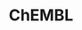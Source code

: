 ---
layout: default
bigquery: https://console.cloud.google.com/bigquery?p=patents-public-data&d=ebi_chembl&page=dataset
citation: '"The ChEMBL database in 2017." Anna Gaulton, Anne Hersey, Michał Nowotka,
  A Patrícia Bento, Jon Chambers, David Mendez, Prudence Mutowo, Francis Atkinson,
  Louisa J Bellis, Elena Cibrián-Uhalte, Mark Davies, Nathan Dedman, Anneli Karlsson,
  María Paula Magariños, John P Overington, George Papadatos, Ines Smit, Andrew R
  Leach Nucleic acids Research (2017) 45 (Database Issue), D945-D954'
contributors: European Bioinformatics Institute
cost: None
description: ChEMBL Data is a manually curated database of small molecules used in
  drug discovery, including information about existing patented drugs.
documentation: 'schema: https://www.ebi.ac.uk/chembl/db_schema


  '
last_edit: 04/11/2022, 16:40:06
location: https://console.cloud.google.com/marketplace/product/google_patents_public_datasets/chembl
maintained_by: EMBL-EBI, an outstation of European Molecular Biology Laboratory
related_publications: '

  ChEMBL: towards direct deposition of bioassay data.


  Mendez D, Gaulton A, Bento AP, Chambers J, De Veij M, Félix E, Magariños MP, Mosquera
  JF, Mutowo P, Nowotka M, Gordillo-Marañón M, Hunter F, Junco L, Mugumbate G, Rodriguez-Lopez
  M, Atkinson F, Bosc N, Radoux CJ, Segura-Cabrera A, Hersey A, Leach AR.


  — Nucleic Acids Res. 2019; 47(D1):D930-D940. doi: 10.1093/nar/gky1075

  '
schema_fields:
- acd_most_bpka
- chirality
- year
- parameter_type
- dosed_ingredient
- actsm_id
- assay_organism
- active_molregno
- src_compound_id
- uo_units
- tbl
- ddd_comment
- strength
- indref_id
- title
- major_class
- irac_code
- natural_product
- cellosaurus_id
- patent_expire_date
- tid_fixed
- binding_site_comment
- standard_inchi
- inorganic_flag
- num_lipinski_ro5_violations
- parameter_value
- mechanism_of_action
- uberon_id
- direct_interaction
- patent_id
- ridx
- molregno
- metref_id
- standard_units
- standard_inchi_key
- withdrawn_class
- frac_code
- assay_subcellular_fraction
- mol_frac_id
- site_residues
- priority
- usan_stem
- l6
- withdrawn_reason
- black_box_warning
- warnref_id
- standard_text_value
- cx_logd
- protein_class_desc
- targcomp_id
- updated_by
- cell_ontology_id
- canonical_smiles
- activity_count
- trade_name
- warning_year
- ingredient
- creation_date
- orig_description
- level1
- country
- hrac_class_id
- src_assay_id
- acd_most_apka
- warning_country
- acd_logd
- met_comment
- ref_id
- published_type
- doc_type
- stat
- assay_param_id
- first_page
- annotation
- level3_description
- bao_format
- definition
- acd_logp
- warning_id
- normal_range_max
- mec_id
- patent_use_code
- mw_monoisotopic
- target_desc
- assay_type
- cell_description
- assay_id
- subgroup
- source
- compd_id
- assay_category
- parent_go_id
- first_approval
- comp_go_id
- text_value
- ref_type
- selectivity_comment
- level1_description
- full_molformula
- cidx
- relation
- who_name
- assay_test_type
- submission_date
- polymer_flag
- le
- component_type
- hba
- confidence
- type
- entity_id
- prodrug
- drug_substance_flag
- version
- protein_class_synonym
- as_id
- cpd_str_alert_id
- clo_id
- molecular_species
- domain_description
- topical
- cell_name
- cell_id
- mesh_id
- syn_type
- description
- max_phase
- therapeutic_flag
- drug_record_id
- downgraded
- efo_id
- sequence_md5sum
- max_phase_for_ind
- bto_id
- start_position
- publication_number
- class_level
- availability_type
- qed_weighted
- level4
- molfile
- mesh_heading
- organism
- compound_key
- rtb
- activity_comment
- active_ingredient
- who_extra
- standard_upper_value
- issue
- alogp
- status
- stem
- level2
- parent_type
- route
- assay_strain
- comments
- drug_product_flag
- sitecomp_id
- assay_source
- result_flag
- disease_efficacy
- chembl_id
- prod_pat_id
- molecular_mechanism
- full_mwt
- set_name
- warning_type
- volume
- ref_url
- l2
- research_stem
- frac_class_id
- idx
- relationship
- updated_on
- company
- class_type
- protein_class_id
- prediction_method
- indication_class
- enzyme_tid
- ddd_units
- caloha_id
- comp_class_id
- related_tid
- homologue
- cx_logp
- parenteral
- substrate_record_id
- l4
- aspect
- l1
- parent_id
- last_page
- delist_flag
- abstract
- bao_endpoint
- level2_description
- mol_atc_id
- level5
- targrel_id
- mc_organism
- domain_type
- src_id
- db_version
- ad_type
- isoform
- published_relation
- mutation
- patent_no
- assay_tax_id
- rgid
- journal
- tax_id
- withdrawn_year
- standard_relation
- l8
- published_value
- mc_target_name
- cx_most_apka
- standard_flag
- smid
- value
- cell_source_tissue
- product_id
- psa
- component_id
- warning_class
- confidence_score
- assay_tissue
- withdrawn_flag
- job_id
- path
- ro3_pass
- published_units
- short_name
- potential_duplicate
- drugind_id
- synonyms
- curation_comment
- atc_code
- curated_by
- formulation_id
- assay_desc
- domain_id
- num_alerts
- warning_description
- pathway_id
- accession
- name
- dosage_form
- predbind_id
- lle
- enzyme_name
- smarts
- aidx
- innovator_company
- record_id
- hbd
- hbd_lipinski
- upper_value
- pubmed_id
- bei
- pref_name
- pchembl_value
- cell_source_organism
- mw_freebase
- doi
- efo_term
- doc_id
- toid
- standard_type
- stem_class
- ass_cls_map_id
- assay_class_id
- co_stem_id
- component_synonym
- helm_notation
- relationship_desc
- tid
- target_mapping
- l7
- met_id
- go_id
- ddd_value
- db_source
- activity_id
- source_domain_id
- authors
- alert_name
- last_active
- target_type
- alert_id
- l5
- structure_type
- units
- alert_set_id
- hba_lipinski
- mechanism_comment
- normal_range_min
- l3
- ap_id
- entity_type
- molsyn_id
- data_validity_comment
- cell_source_tax_id
- ddd_id
- src_short_name
- oc_id
- mc_target_accession
- standard_value
- site_id
- first_in_class
- mc_tax_id
- protclasssyn_id
- domain_name
- qudt_units
- num_ro5_violations
- bao_id
- log_id
- action_type
- assay_cell_type
- cx_most_bpka
- res_stem_id
- std_act_id
- species_group_flag
- label
- usan_year
- src_description
- compound_name
- applicant_full_name
- mc_target_type
- cl_lincs_id
- compsyn_id
- irac_class_id
- level3
- molecule_type
- met_conversion
- relationship_type
- oral
- aromatic_rings
- site_name
- mol_irac_id
- end_position
- previous_company
- variant_id
- tissue_id
- heavy_atoms
- usan_stem_id
- hrac_code
- parent_molregno
- level4_description
- mol_hrac_id
- usan_stem_definition
- mecref_id
- sei
- metabolite_record_id
- withdrawn_country
- ddd_admr
- approval_date
- chebi_par_id
- nda_type
- biocomp_id
- usan_substem
- sequence
- pathway_key
shortname: chembl
tags:
- biotechnology
- health
- chemical
- bioinformatics
- medical
terms_of_use: CC BY-SA 3.0
title: ChEMBL
uuid: e232a192-965c-4ec9-904c-155b6dfe56c5
---